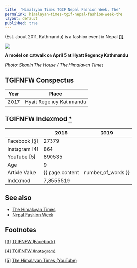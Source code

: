 ```yaml
---
title: 'Himalayan Times TGIF Nepal Fashion Week, The'
permalink: himalayan-times-tgif-nepal-fashion-week-the
layout: default
published: true
---
```

(Est. about 2011, Kathmandu) is a fashion event in Nepal <span id="a1">[\[1\]](#f1)</span>.

![](https://1hu9t72zwflj44abyp2h0pfe-wpengine.netdna-ssl.com/wp-content/uploads/2017/04/TGIF-Fashion-Week-03.jpg)

**A model on catwalk on April 5 at Hyatt Regency Kathmandu**

*Photo: [Skanin The House](skaninthehouse@gmail.com) / [The Himalayan Times](https://thehimalayantimes.com/fashion/397180/)*

## TGIFNFW Conspectus

|Year|Place|
|-|-|
|2017|Hyatt Regency Kathmandu|

## TGIFNFW Indexmod [*](indexmod)

||2018|2019|
|-|-|-|
|Facebook <span id="a3">[\[3\]](#f3)</span>|27379||
|Instagram <span id="a4">[\[4\]](#f4)</span>|864||
|YouTube <span id="a5">[\[5\]](#f5)</span>|890535||
|Age|9||
|Article Value|{{ page.content | number_of_words }}||
|Indexmod|7,8555519||

## See also

+ [The Himalayan Times](index)
+ [Nepal Fashion Week](index)

## Footnotes

[[3]](#a3) <span id="f3"></span> [TGIFNFW (Facebook)](https://www.facebook.com/pg/TGIFNFW/community/?ref=page_internal)

[[4]](#a4) <span id="f4"></span> [TGIFNFW (Instagram)](https://www.instagram.com/tgifnfw/)

[[5]](#a5) <span id="f5"></span> [The Himalayan Times (YouTube)](https://www.youtube.com/user/thehimalayantimes)
